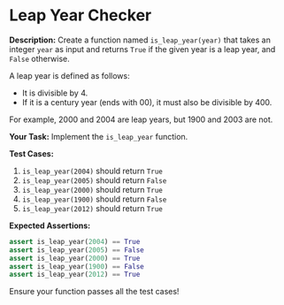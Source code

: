 # Leap Year Checker

**Description:**
Create a function named `is_leap_year(year)` that takes an integer `year` as input and returns `True` if the given year is a leap year, and `False` otherwise.

A leap year is defined as follows:

- It is divisible by 4.
- If it is a century year (ends with 00), it must also be divisible by 400.

For example, 2000 and 2004 are leap years, but 1900 and 2003 are not.

**Your Task:**
Implement the `is_leap_year` function.

**Test Cases:**

1. `is_leap_year(2004)` should return `True`
2. `is_leap_year(2005)` should return `False`
3. `is_leap_year(2000)` should return `True`
4. `is_leap_year(1900)` should return `False`
5. `is_leap_year(2012)` should return `True`

**Expected Assertions:**

```python
assert is_leap_year(2004) == True
assert is_leap_year(2005) == False
assert is_leap_year(2000) == True
assert is_leap_year(1900) == False
assert is_leap_year(2012) == True
```

Ensure your function passes all the test cases!
